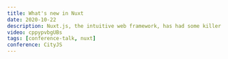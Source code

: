 ```yaml
---
title: What's new in Nuxt
date: 2020-10-22
description: Nuxt.js, the intuitive web framework, has had some killer features recently released. Debbie will take you through those new features and shed some light on what is to come in Nuxt.js
video: cppypvbgUBs
tags: [conference-talk, nuxt]
conference: CityJS
---
```

